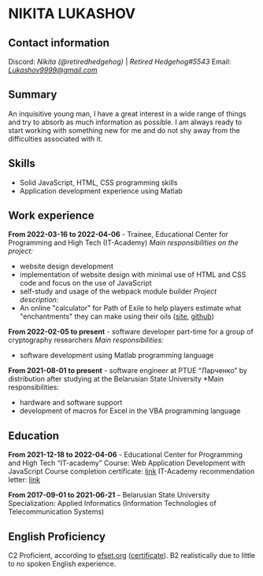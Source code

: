 # NIKITA LUKASHOV

## Contact information
Discord: *Nikita (@retiredhedgehog)* | *Retired Hedgehog#5543*
Email: *Lukashov9999@gmail.com*

## Summary
An inquisitive young man, I have a great interest in a wide range of things and try to absorb as much information as possible. I am always ready to start working with something new for me and do not shy away from the difficulties associated with it.

## Skills
+ Solid JavaScript, HTML, CSS programming skills
+ Application development experience using Matlab

## Work experience
**From 2022-03-16 to 2022-04-06** - Trainee, Educational Center for Programming and High Tech (IT-Academy)
*Main responsibilities on the project:*
+ website design development
+ implementation of website design with minimal use of HTML and CSS code and focus on the use of JavaScript
+ self-study and usage of the webpack module builder
*Project description:*
+ An online "calculator" for Path of Exile to help players estimate what "enchantments" they can make using their oils ([site](https://retiredhedgehog.github.io/), [github](https://github.com/RetiredHedgehog/RetiredHedgehog.github.io))

**From 2022-02-05 to present** - software developer part-time for a group of cryptography researchers
*Main responsibilities:*
+ software development using Matlab programming language

**From 2021-08-01 to present** - software engineer at PTUE “Ларченко” by distribution after studying at the Belarusian State University
*Main responsibilities:
+ hardware and software support
+ development of macros for Excel in the VBA programming language

## Education
**From 2021-12-18 to 2022-04-06** - Educational Center for Programming and High Tech “IT-academy”
Course: Web Application Development with JavaScript
Course completion certificate: [link](https://drive.google.com/file/d/1b7kWslX3I5w2ZAq-s2ywnzXcEbacGRRz/view)
IT-Academy recommendation letter: [link](https://drive.google.com/file/d/1XiVkiIL3uwADkzCd_AbTkqc4J0o4LyAP/view?usp=sharing)

**From 2017-09-01 to 2021-06-21** – Belarusian State University
Specialization: Applied Informatics (Information Technologies of Telecommunication Systems)

## English Proficiency
C2 Proficient, according to [efset.org](https://www.efset.org/) ([certificate](https://www.efset.org/cert/nvKT3A)). B2 realistically due to little to no spoken English experience.